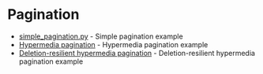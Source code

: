 # Pagination

* [simple_pagination.py](simple_pagination.py) - Simple pagination example
* [Hypermedia pagination](2-hypermedia_pagination.py) - Hypermedia pagination example
* [Deletion-resilient hypermedia pagination](3-deletion_resilient_hypermedia_pagination.py) - Deletion-resilient hypermedia pagination example